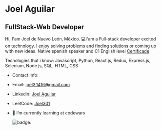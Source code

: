 # Joel Aguilar
## FullStack-Web Developer

Hi, I'am Joel de Nuevo León, México. 💻I'am a Full-stack developer excited on technology. I enjoy solving problems and finding solutions or coming up with new ideas. Native spanish speaker and C1 English level [Certificade](https://www.efset.org/cert/Auvh8v)

Tecnologies that i know: Javascript, Python, React.js, Redux, Express.js, Selenium, Node.js, SQL, HTML, CSS

- Contact Info:
- Email: [joel3.1416@gmail.com](mailto:joel3.1416@gmail.com)
- Linkedin: [Joel Aguilar](https://www.linkedin.com/in/joel-aguilar/)

- LeetCode: [Joel301](https://leetcode.com/u/Joel301/)


- 🌱 I’m currently learning at codewars

  ![badge](https://www.codewars.com/users/Joel301/badges/large "badge").



<!--
**Joel301/Joel301** is a ✨ _special_ ✨ repository because its `README.md` (this file) appears on your GitHub profile.

Here are some ideas to get you started:

- 🔭 I’m currently working on ...
- 🌱 I’m currently learning ...
- 👯 I’m looking to collaborate on ...
- 🤔 I’m looking for help with ...
- 💬 Ask me about ...
- 📫 How to reach me: ...
- 😄 Pronouns: ...
- ⚡ Fun fact: ...
-->
